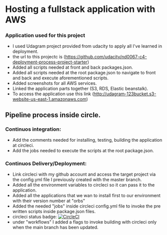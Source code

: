 # Hosting a fullstack application with AWS

### Application used for this project

- I used Udagram project provided from udacity to apply all I've learned in deployment.
- the url to this projectc is (https://github.com/udacity/nd0067-c4-deployment-process-project-starter)
- Added all scripts needed at front and back packages.json.
- Added all scripts needed at the root package.json to navigate to front and back and execute aforementioned scripts.
- Added screenshots for all AWS services.
- Linked the application parts together (S3, RDS, Elastic beanstalk).
- To access the application use this link (http://udagram-123bucket.s3-website-us-east-1.amazonaws.com)

## Pipeline process inside circle.

### Continuos integration:

- Add the comments needed for installing, testing, building the application at circleci.
- Add the jobs needed to execute the scripts at the root package.json.

### Continuos Delivery/Deployment:

- Link circleci with my github account and access the target project via the config.yml file I previously created with the master branch.
- Added all the environment variables to circleci so it can pass it to the application.
- Added all the applications that we wan to install first to our environment with their version number at "orbs"
- Added the needed "jobs" inside circleci config.yml file to invoke the pre written scripts inside package.json files.
- circleci status badge: [![CircleCI](https://circleci.com/gh/circleci/circleci-docs.svg?style=svg)](https://app.circleci.com/pipelines/github/Islamsulaiman)
- under "workflows" I added a flags to invoke building with circleci only when the main branch has been updated.
